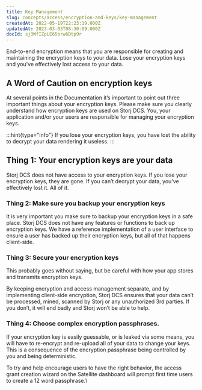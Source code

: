 ```yaml
---
title: Key Management
slug: concepts/access/encryption-and-keys/key-management
createdAt: 2022-05-19T22:23:19.000Z
updatedAt: 2023-03-03T08:30:09.000Z
docId: sj3WfIZpLE65brw6Dtp9r
---
```


End-to-end encryption means that you are responsible for creating and  maintaining the encryption keys to your data. Lose your encryption keys and  you've effectively lost access to your data.

## A Word of Caution on encryption keys

At several points in the Documentation it’s important to point out three important things about your encryption keys.  Please make sure you clearly understand how encryption keys are used on Storj DCS. You, your application and/or your users are responsible for managing your encryption keys. &#x20;

:::hint{type="info"}
If you lose your encryption keys, you have lost the ability to decrypt your data rendering it useless.&#x20;
:::

## Thing 1: Your encryption keys are your data

Storj DCS does not have access to your encryption keys.  If you lose your encryption keys, they are gone. If you can’t decrypt your data, you’ve effectively lost it.  All of it.

### Thing 2: Make sure you backup your encryption keys

It is very important you make sure to backup your encryption keys in a safe place. Storj DCS does not have any features or functions to back up encryption keys.  We have a reference implementation of a user interface to ensure a user has backed up their encryption keys, but all of that happens client-side.

### Thing 3: Secure your encryption keys

This probably goes without saying, but be careful with how your app stores and transmits encryption keys.&#x20;

By keeping encryption and access management separate, and by implementing client-side encryption, Storj DCS ensures that your data can’t be processed, mined, scanned by Storj or any unauthorized 3rd parties. If you don’t, it will end badly and Storj won’t be able to help.

### Thing 4: Choose complex encryption passphrases.

If your encryption key is easily guessable, or is leaked via some means, you will have to re-encrypt and re-upload all of your data to change your keys. This is a consequence of the encryption passphrase being controlled by you and being deterministic.

To try and help encourage users to have the right behavior, the access grant creation wizard on the Satellite dashboard will prompt first time users to create a 12 word passphrase.\\

